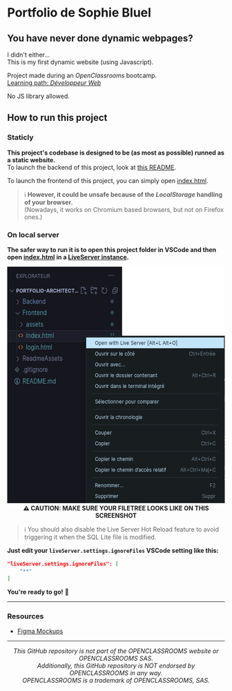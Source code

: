 # Portfolio de Sophie Bluel

## You have never done dynamic webpages?

I didn't either...  
This is my first dynamic website (using Javascript).

Project made during an _OpenClassrooms_ bootcamp.  
[Learning path: _Développeur Web_](https://openclassrooms.com/fr/paths/717-developpeur-web)

No JS library allowed.

## How to run this project

### Staticly

**This project's codebase is designed to be (as most as possible) runned as a static website.**  
To launch the backend of this project, look at [this README](./Backend/ReadMe.md).

To launch the frontend of this project, you can simply open [index.html](./Frontend/index.html).  

> ℹ️ **However, it could be unsafe because of the _LocalStorage_ handling of your browser.**  
> (Nowadays, it works on Chromium based browsers, but not on Firefox ones.)

### On local server

**The safer way to run it is to open this project folder in VSCode and then open [index.html](./Frontend/index.html) in a [LiveServer instance](https://marketplace.visualstudio.com/items?itemName=ritwickdey.LiveServer).**

<p align="center"><img src="./ReadmeAssets/RunWithLiveServer.png" alt="Run with Live Server example" width="595" height="548" /><br><b>⚠️ CAUTION: MAKE SURE YOUR FILETREE LOOKS LIKE ON THIS SCREENSHOT</b></p>

> ℹ️ You should also disable the Live Server Hot Reload feature to avoid triggering it when the SQL Lite file is modified.

**Just edit your `liveServer.settings.ignoreFiles` VSCode setting like this:**
```json
"liveServer.settings.ignoreFiles": [
    "**"
]
```

**You're ready to go!** 🚀

---

### Resources

- [Figma Mockups](www.figma.com/file/kfKHknHySoTibZfdolGAX6/Desktop)

---

<p align="center"><em>This GitHub repository is not part of the OPENCLASSROOMS website or OPENCLASSROOMS SAS.<br>Additionally, this GitHub repository is NOT endorsed by OPENCLASSROOMS in any way.<br>OPENCLASSROOMS is a trademark of OPENCLASSROOMS, SAS.</em></p>